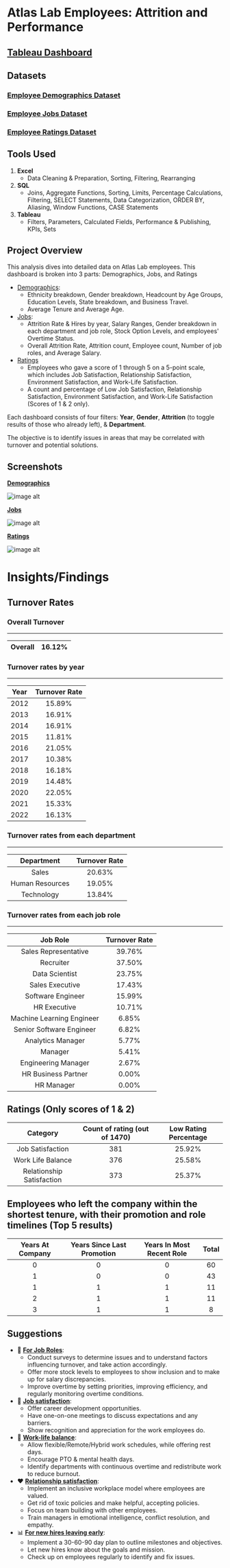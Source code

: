 # Atlas Lab Employees: Attrition and Performance

## [Tableau Dashboard](https://public.tableau.com/views/AtlasLabEmployees_AttritionPerformance/Demographics?:language=en-US&publish=yes&:sid=&:display_count=n&:origin=viz_share_link)
## **Datasets**
### [Employee Demographics Dataset](https://github.com/Neel-517/Atlas-Lab-Employees/blob/9c82846a5873e4a98e2b55a51858e21a441ffcc6/Employee_Demographics.csv)
### [Employee Jobs Dataset](https://github.com/Neel-517/Atlas-Lab-Employees/blob/9c82846a5873e4a98e2b55a51858e21a441ffcc6/Employee_Job.csv)
### [Employee Ratings Dataset](https://github.com/Neel-517/Atlas-Lab-Employees/blob/9c82846a5873e4a98e2b55a51858e21a441ffcc6/Performance_Rating.csv)

## **Tools Used** 

1. **Excel**
   - Data Cleaning & Preparation, Sorting, Filtering, Rearranging 
2. **SQL**
   - Joins, Aggregate Functions, Sorting, Limits, Percentage Calculations, Filtering, SELECT Statements, Data Categorization, ORDER BY, Aliasing, Window Functions, CASE Statements
3. **Tableau**
   - Filters, Parameters, Calculated Fields, Performance & Publishing, KPIs, Sets

## **Project Overview** 

This analysis dives into detailed data on Atlas Lab employees. This dashboard is broken into 3 parts: Demographics, Jobs, and Ratings 
- <ins>Demographics</ins>:
  - Ethnicity breakdown, Gender breakdown, Headcount by Age Groups, Education Levels, State breakdown, and Business Travel.
  - Average Tenure and Average Age.
- <ins>Jobs</ins>:
  - Attrition Rate & Hires by year, Salary Ranges, Gender breakdown in each department and job role, Stock Option Levels, and employees' Overtime Status.
  - Overall Attrition Rate, Attrition count, Employee count, Number of job roles, and Average Salary.
- <ins>Ratings</ins>
   - Employees who gave a score of 1 through 5 on a 5-point scale, which includes Job Satisfaction, Relationship Satisfaction, Environment Satisfaction, and Work-Life Satisfaction.
   - A count and percentage of Low Job Satisfaction, Relationship Satisfaction, Environment Satisfaction, and Work-Life Satisfaction (Scores of 1 & 2 only).

Each dashboard consists of four filters: **Year**, **Gender**, **Attrition** (to toggle results of those who already left), & **Department**.

The objective is to identify issues in areas that may be correlated with turnover and potential solutions.

## **Screenshots**
<ins>**Demographics**</ins>

![image alt](https://github.com/Neel-517/Atlas-Lab-Employees-Attrition-and-Performance/blob/fcfea41a9923a10911baf376c540b82e11b42775/Dashboard%20Screenshots/Demographics.png)

<ins>**Jobs**</ins>

![image alt](https://github.com/Neel-517/Atlas-Lab-Employees-Attrition-and-Performance/blob/fcfea41a9923a10911baf376c540b82e11b42775/Dashboard%20Screenshots/Jobs.png)

<ins>**Ratings**</ins>

![image alt](https://github.com/Neel-517/Atlas-Lab-Employees-Attrition-and-Performance/blob/fcfea41a9923a10911baf376c540b82e11b42775/Dashboard%20Screenshots/Ratings.png)

# **Insights/Findings**
## **Turnover Rates** 
### **Overall Turnover**
---
Overall| 16.12%
:---:|:---:
### **Turnover rates by year**
---
Year |Turnover Rate
:---:|:---:
2012 | 15.89%
2013 | 16.91%
2014 | 16.91%
2015 | 11.81%
2016 | 21.05%
2017 | 10.38%
2018 | 16.18%
2019 | 14.48%
2020 | 22.05%
2021 | 15.33%
2022 | 16.13%

### **Turnover rates from each department**
---
Department |Turnover Rate         
:---:|:---:
Sales | 20.63%
Human Resources | 19.05%
Technology | 13.84%

### **Turnover rates from each job role**
---
Job Role |Turnover Rate
:---:|:---:
Sales Representative | 39.76%
Recruiter | 37.50%
Data Scientist | 23.75%
Sales Executive | 17.43%
Software Engineer | 15.99%
HR Executive | 10.71%
Machine Learning Engineer | 6.85%
Senior Software Engineer | 6.82%
Analytics Manager | 5.77%
Manager | 5.41%
Engineering Manager | 2.67%
HR Business Partner | 0.00%
HR Manager | 0.00%

## **Ratings (Only scores of 1 & 2)** 
Category | Count of rating (out of 1470) | Low Rating Percentage
:---:|:---:|:---:
Job Satisfaction | 381 | 25.92%
Work Life Balance | 376 | 25.58%
Relationship Satisfaction | 373 | 25.37%

## **Employees who left the company within the shortest tenure, with their promotion and role timelines (Top 5 results)**
Years At Company | Years Since Last Promotion | Years In Most Recent Role | Total
:---:|:---:|:---:|:---:
0 | 0 | 0 | 60
1 | 0 | 0 | 43
1 | 1 | 1 | 11
2 | 1 | 1 | 11
3 | 1 | 1 | 8

## **Suggestions** 
- 📝 <ins>**For Job Roles**</ins>:
  - Conduct surveys to determine issues and to understand factors influencing turnover, and take action accordingly.
  - Offer more stock levels to employees to show inclusion and to make up for salary discrepancies.
  - Improve overtime by setting priorities, improving efficiency, and regularly monitoring overtime conditions.
- 💼 <ins>**Job satisfaction**</ins>:
  - Offer career development opportunities.
  - Have one-on-one meetings to discuss expectations and any barriers.
  - Show recognition and appreciation for the work employees do. 
- 🌿 <ins>**Work-life balance**</ins>:
  - Allow flexible/Remote/Hybrid work schedules, while offering rest days.
  - Encourage PTO & mental health days.
  - Identify departments with continuous overtime and redistribute work to reduce burnout.
- ❤️ <ins>**Relationship satisfaction**</ins>:
  - Implement an inclusive workplace model where employees are valued.
  - Get rid of toxic policies and make helpful, accepting policies.
  - Focus on team building with other employees.
  - Train managers in emotional intelligence, conflict resolution, and empathy.
- 📊 <ins>**For new hires leaving early**</ins>:
  - Implement a 30-60-90 day plan to outline milestones and objectives.
  - Let new hires know about the goals and mission.
  - Check up on employees regularly to identify and fix issues.
